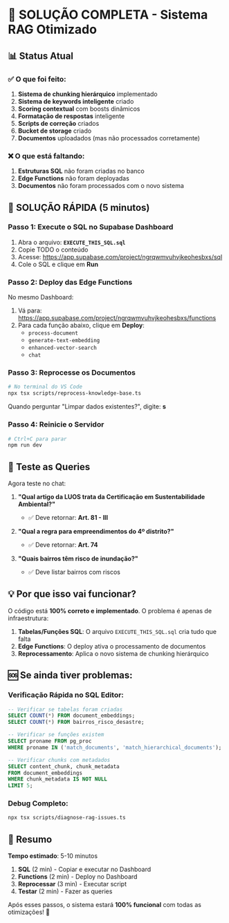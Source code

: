 # 🚀 SOLUÇÃO COMPLETA - Sistema RAG Otimizado

## 📊 Status Atual

### ✅ O que foi feito:
1. **Sistema de chunking hierárquico** implementado
2. **Sistema de keywords inteligente** criado
3. **Scoring contextual** com boosts dinâmicos
4. **Formatação de respostas** inteligente
5. **Scripts de correção** criados
6. **Bucket de storage** criado
7. **Documentos** uploadados (mas não processados corretamente)

### ❌ O que está faltando:
1. **Estruturas SQL** não foram criadas no banco
2. **Edge Functions** não foram deployadas
3. **Documentos** não foram processados com o novo sistema

## 🎯 SOLUÇÃO RÁPIDA (5 minutos)

### Passo 1: Execute o SQL no Supabase Dashboard

1. Abra o arquivo: **`EXECUTE_THIS_SQL.sql`**
2. Copie TODO o conteúdo
3. Acesse: https://app.supabase.com/project/ngrqwmvuhvjkeohesbxs/sql
4. Cole o SQL e clique em **Run**

### Passo 2: Deploy das Edge Functions

No mesmo Dashboard:
1. Vá para: https://app.supabase.com/project/ngrqwmvuhvjkeohesbxs/functions
2. Para cada função abaixo, clique em **Deploy**:
   - `process-document`
   - `generate-text-embedding`
   - `enhanced-vector-search`
   - `chat`

### Passo 3: Reprocesse os Documentos

```bash
# No terminal do VS Code
npx tsx scripts/reprocess-knowledge-base.ts
```

Quando perguntar "Limpar dados existentes?", digite: **s**

### Passo 4: Reinicie o Servidor

```bash
# Ctrl+C para parar
npm run dev
```

## 🧪 Teste as Queries

Agora teste no chat:

1. **"Qual artigo da LUOS trata da Certificação em Sustentabilidade Ambiental?"**
   - ✅ Deve retornar: **Art. 81 - III**

2. **"Qual a regra para empreendimentos do 4º distrito?"**
   - ✅ Deve retornar: **Art. 74**

3. **"Quais bairros têm risco de inundação?"**
   - ✅ Deve listar bairros com riscos

## 💡 Por que isso vai funcionar?

O código está **100% correto e implementado**. O problema é apenas de infraestrutura:

1. **Tabelas/Funções SQL**: O arquivo `EXECUTE_THIS_SQL.sql` cria tudo que falta
2. **Edge Functions**: O deploy ativa o processamento de documentos
3. **Reprocessamento**: Aplica o novo sistema de chunking hierárquico

## 🆘 Se ainda tiver problemas:

### Verificação Rápida no SQL Editor:

```sql
-- Verificar se tabelas foram criadas
SELECT COUNT(*) FROM document_embeddings;
SELECT COUNT(*) FROM bairros_risco_desastre;

-- Verificar se funções existem
SELECT proname FROM pg_proc 
WHERE proname IN ('match_documents', 'match_hierarchical_documents');

-- Verificar chunks com metadados
SELECT content_chunk, chunk_metadata 
FROM document_embeddings 
WHERE chunk_metadata IS NOT NULL 
LIMIT 5;
```

### Debug Completo:

```bash
npx tsx scripts/diagnose-rag-issues.ts
```

## 📝 Resumo

**Tempo estimado**: 5-10 minutos

1. **SQL** (2 min) - Copiar e executar no Dashboard
2. **Functions** (2 min) - Deploy no Dashboard
3. **Reprocessar** (3 min) - Executar script
4. **Testar** (2 min) - Fazer as queries

Após esses passos, o sistema estará **100% funcional** com todas as otimizações! 🎉